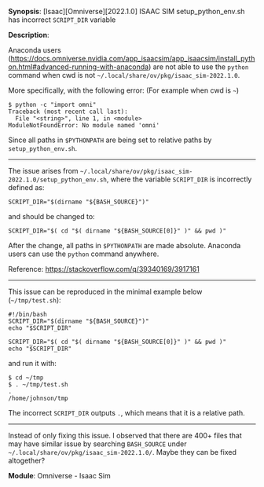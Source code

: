 **Synopsis**: [Isaac][Omniverse][2022.1.0] ISAAC SIM setup_python_env.sh has incorrect `SCRIPT_DIR` variable

**Description**:

Anaconda users (https://docs.omniverse.nvidia.com/app_isaacsim/app_isaacsim/install_python.html#advanced-running-with-anaconda)
are not able to use the `python` command when cwd is not `~/.local/share/ov/pkg/isaac_sim-2022.1.0`.

More specifically, with the following error: (For example when cwd is `~`)

```
$ python -c "import omni"
Traceback (most recent call last):
  File "<string>", line 1, in <module>
ModuleNotFoundError: No module named 'omni'
```

Since all paths in `$PYTHONPATH` are being set to relative paths by `setup_python_env.sh`.

--------------------------------------------------

The issue arises from `~/.local/share/ov/pkg/isaac_sim-2022.1.0/setup_python_env.sh`, where the variable `SCRIPT_DIR` is incorrectly defined as:

```
SCRIPT_DIR="$(dirname "${BASH_SOURCE}")"
```

and should be changed to:

```
SCRIPT_DIR="$( cd "$( dirname "${BASH_SOURCE[0]}" )" && pwd )"
```

After the change, all paths in `$PYTHONPATH` are made absolute. Anaconda users can use the `python` command anywhere.

Reference: https://stackoverflow.com/q/39340169/3917161

--------------------------------------------------

This issue can be reproduced in the minimal example below (`~/tmp/test.sh`):

```
#!/bin/bash
SCRIPT_DIR="$(dirname "${BASH_SOURCE}")"
echo "$SCRIPT_DIR"

SCRIPT_DIR="$( cd "$( dirname "${BASH_SOURCE[0]}" )" && pwd )"
echo "$SCRIPT_DIR"
```

and run it with:

```
$ cd ~/tmp
$ . ~/tmp/test.sh
.
/home/johnson/tmp
```

The incorrect `SCRIPT_DIR` outputs `.`, which means that it is a relative path.

--------------------------------------------------

Instead of only fixing this issue. I observed that there are 400+ files that may have similar issue by searching `BASH_SOURCE` under `~/.local/share/ov/pkg/isaac_sim-2022.1.0/`. Maybe they can be fixed altogether?

**Module**: Omniverse - Isaac Sim
